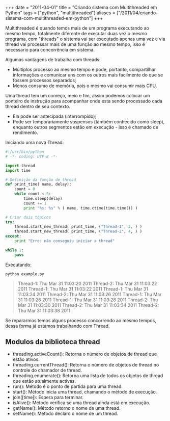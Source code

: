 +++
date = "2011-04-01"
title = "Criando sistema com Multithreaded em Python"
tags = ["python", "multithreaded"]
aliases = ["/2011/04/criando-sistema-com-multithreaded-em-python"]
+++

Multithreaded é quando temos mais de um programa executando ao mesmo tempo, totalmente diferente de executar duas vez o mesmo programa, com "threads" o sistema vai ser executado apenas uma vez e via thread vai processar mais de uma função ao mesmo tempo, isso é necessario para concorrência em sistema.

Algumas vantagens de trabalha com threads:

- Múltiplos processo ao mesmo tempo e pode, portanto, compartilhar informações e comunicar uns com os outros mais facilmente do que se fossem processos separados;
- Menos consumo de memória, pois o mesmo vai consumir mais CPU.

Uma thread tem um começo, meio e fim, assim podemos colocar um ponteiro de instrução para acompanhar onde esta sendo processado cada thread dentro de seu contexto.

- Ela pode ser antecipada (interrompido);
- Pode ser temporariamente suspensos (também conhecido como sleep), enquanto outros segmentos estão em execução - isso é chamado de rendimento.

Iniciando uma nova Thread:

```python
#!/usr/bin/python
# -*- coding: UTF-8 -*-

import thread
import time

# Definição da função de thread
def print_time( name, delay):
    count = 0
    while count < 5:
        time.sleep(delay)
        count += 1
        print "%s: %s" % ( name, time.ctime(time.time()) )

# Criar dois tópicos
try:
    thread.start_new_thread( print_time, ("Thread-1", 2, ) )
    thread.start_new_thread( print_time, ("Thread-2", 4, ) )
except:
    print "Erro: não conseguiu iniciar a thread"

while 1:
    pass
```

Executando:

```shell
python example.py
```

> Thread-1: Thu Mar 31 11:03:20 2011
> Thread-2: Thu Mar 31 11:03:22 2011
> Thread-1: Thu Mar 31 11:03:22 2011
> Thread-1: Thu Mar 31 11:03:24 2011
> Thread-2: Thu Mar 31 11:03:26 2011
> Thread-1: Thu Mar 31 11:03:26 2011
> Thread-1: Thu Mar 31 11:03:28 2011
> Thread-2: Thu Mar 31 11:03:30 2011
> Thread-2: Thu Mar 31 11:03:34 2011
> Thread-2: Thu Mar 31 11:03:38 2011

Se repararmos temos alguns processo concorrendo ao mesmo tempos, dessa forma já estamos trabalhando com Thread.

## Modulos da biblioteca thread

- threading.activeCount(): Retorna o número de objetos de thread que estão ativos.
- threading.currentThread(): Retorna o número de objetos de thread no controle do chamador de thread.
- threading.enumerate(): Retorna uma lista de todos os objetos de thread que estão atualmente activas.
- run(): Método é o ponto de partida para uma thread.
- start(): Método inicia uma thread, chamando o método de execução.
- join([time]): Espera para terminar.
- isAlive(): Método verifica se uma thread ainda está em execução.
- getName(): Método retorno o nome de uma thread.
- setName(): Método declaro o nome de um thread.
